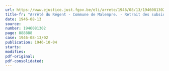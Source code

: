 ```yaml
---
url: https://www.ejustice.just.fgov.be/eli/arrete/1946/08/13/1946081302/justel
title-fr: "Arrêté du Régent - Commune de Malempre. - Retrait des subsides scolaires"
date: 1946-08-13
source:
number: 1946081302
page: 888888
case: 1946-08-13/02
publication: 1946-10-04
starts:
modifies:
pdf-original:
pdf-consolidated:
---
```


